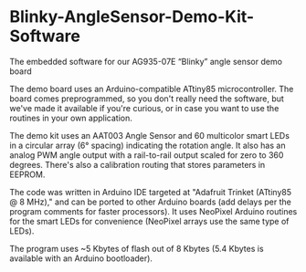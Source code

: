 # Blinky-AngleSensor-Demo-Kit-Software
The embedded software for our AG935-07E “Blinky” angle sensor demo board

The demo board uses an Arduino-compatible ATtiny85 microcontroller.
The board comes preprogrammed, so you don't really need the software, 
but we've made it available if you're curious, or in case you want to use 
the routines in your own application.

The demo kit uses an AAT003 Angle Sensor and 60 multicolor smart LEDs 
in a circular array (6° spacing) indicating the rotation angle. 
It also has an analog PWM angle output with a rail-to-rail output scaled 
for zero to 360 degrees. There's also a calibration routing that stores
parameters in EEPROM.

The code was written in Arduino IDE targeted at "Adafruit Trinket 
(ATtiny85 @ 8 MHz)," and can be ported to other Arduino boards 
(add delays per the program comments for faster processors). 
It uses NeoPixel Arduino routines for the smart LEDs for convenience 
(NeoPixel arrays use the same type of LEDs).

The program uses ~5 Kbytes of flash out of 8 Kbytes 
(5.4 Kbytes is available with an Arduino bootloader).
